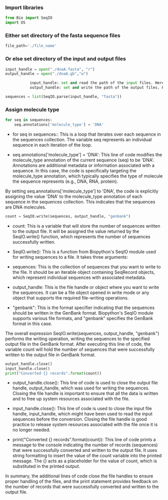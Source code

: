 ### Import libraries

```python
from Bio import SeqIO
import OS
```

### Either set directory of the fasta sequence files

```python
file_path='./file_name'
```

### Or else set directory of the input and output files

```python
input_handle = open("./dnaA.fasta", "r")
output_handle = open("./dnaA.gb","w")

           input_handle: set and read the path of the input files. Here, input file is my fasta file
           output_handle: set and write the path of the output files. Here, output file is the genbank file
```


```python
sequences = list(SeqIO.parse(input_handle, "fasta"))
```

### Assign molecule type

```python
for seq in sequences:
    seq.annotations['molecule_type'] = 'DNA'
```

* for seq in sequences:: This is a loop that iterates over each sequence in the sequences collection. The variable seq represents an individual sequence in each iteration of the loop.

* seq.annotations['molecule_type'] = 'DNA': This line of code modifies the molecule_type annotation of the current sequence (seq) to be 'DNA'. Annotations are additional metadata or information associated with a sequence. In this case, the code is specifically targeting the molecule_type annotation, which typically specifies the type of molecule the sequence represents (e.g., DNA, RNA, protein).

By setting seq.annotations['molecule_type'] to 'DNA', the code is explicitly assigning the value 'DNA' to the molecule_type annotation of each sequence in the sequences collection. This indicates that the sequences are DNA molecules.


```python
count = SeqIO.write(sequences, output_handle, "genbank")
```
* count: This is a variable that will store the number of sequences written to the output file. It will be assigned the value returned by the SeqIO.write() function, which represents the number of sequences successfully written.

* SeqIO.write(): This is a function from Biopython's SeqIO module used for writing sequences to a file. It takes three arguments:

* sequences: This is the collection of sequences that you want to write to the file. It should be an iterable object containing SeqRecord objects, which represent individual sequences with associated metadata.

* output_handle: This is the file handle or object where you want to write the sequences. It can be a file object opened in write mode or any object that supports the required file-writing operations.

* "genbank": This is the format specifier indicating that the sequences should be written in the GenBank format. Biopython's SeqIO module supports various file formats, and "genbank" specifies the GenBank format in this case.

The overall expression SeqIO.write(sequences, output_handle, "genbank") performs the writing operation, writing the sequences to the specified output file in the GenBank format. After executing this line of code, the variable count will hold the number of sequences that were successfully written to the output file in GenBank format.

```python
output_handle.close()
input_handle.close()
print("Converted {} records".format(count))
```
* output_handle.close(): This line of code is used to close the output file handle, output_handle, which was used for writing the sequences. Closing the file handle is important to ensure that all the data is written and to free up system resources associated with the file.

* input_handle.close(): This line of code is used to close the input file handle, input_handle, which might have been used to read the input sequences before the conversion. Closing the file handle is good practice to release system resources associated with the file once it is no longer needed.

* print("Converted {} records".format(count)): This line of code prints a message to the console indicating the number of records (sequences) that were successfully converted and written to the output file. It uses string formatting to insert the value of the count variable into the printed message. The {} acts as a placeholder for the value of count, which is substituted in the printed output.

In summary, the additional lines of code close the file handles to ensure proper handling of the files, and the print statement provides feedback on the number of records that were successfully converted and written to the output file.



